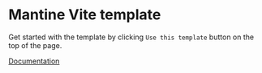 # Mantine Vite template

Get started with the template by clicking `Use this template` button on the top of the page.

[Documentation](https://mantine.dev/guides/vite/)

